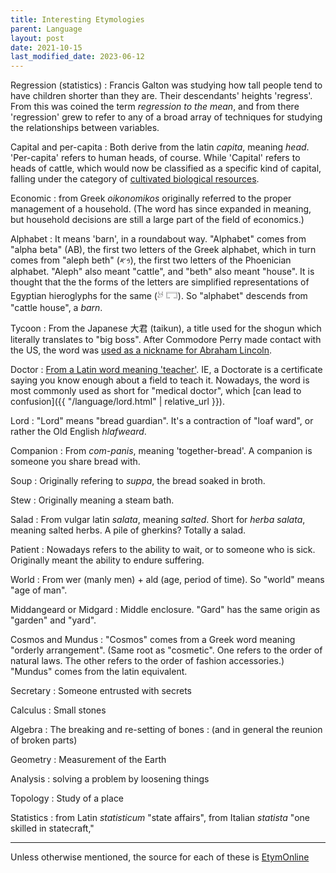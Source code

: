 ```yaml
---
title: Interesting Etymologies
parent: Language
layout: post
date: 2021-10-15
last_modified_date: 2023-06-12
---
```



Regression (statistics)
: Francis Galton was studying how tall people tend to have children shorter than they are. Their descendants' heights 'regress'. From this was coined the term *regression to the mean*, and from there 'regression' grew to refer to any of a broad array of techniques for studying the relationships between variables.


Capital and per-capita
: Both derive from the latin *capita*, meaning *head*. 'Per-capita' refers to human heads, of course. While 'Capital' refers to heads of cattle, which would now be classified as a specific kind of capital, falling under the category of [cultivated biological resources](https://stats.oecd.org/glossary/detail.asp?ID=6380).

Economic
: from Greek *oikonomikos* originally referred to the proper management of a household. (The word has since expanded in meaning, but household decisions are still a large part of the field of economics.)



Alphabet
: It means 'barn', in a roundabout way. "Alphabet" comes from "alpha beta" (AB), the first two letters of the Greek alphabet, which in turn comes from "aleph beth" (𐤁𐤀), the first two letters of the Phoenician alphabet. "Aleph" also meant "cattle", and "beth" also meant "house". It is thought that the the forms of the letters are simplified representations of Egyptian hieroglyphs for the same (𓃾 𓉐). So "alphabet" descends from "cattle house", a *barn*.

Tycoon
: From the Japanese 大君 (taikun), a title used for the shogun which literally translates to "big boss". After Commodore Perry made contact with the US, the word was [used as a nickname for Abraham Lincoln](https://www.npr.org/sections/codeswitch/2013/10/14/232119964/the-history-of-how-a-shoguns-boast-made-lincoln-a-tycoon).

Doctor
: [From a Latin word meaning 'teacher'](https://www.merriam-webster.com/words-at-play/the-history-of-doctor). IE, a Doctorate is a certificate saying you know enough about a field to teach it. Nowadays, the word is most commonly used as short for "medical doctor", which [can lead to confusion]({{ "/language/lord.html" | relative_url }}).

Lord
: "Lord" means "bread guardian". It's a contraction of "loaf ward", or rather the Old English *hlafweard*.

Companion
: From *com-panis*, meaning 'together-bread'. A companion is someone you share bread with. 


Soup
: Originally refering to *suppa*, the bread soaked in broth.

Stew
: Originally meaning a steam bath.

Salad
: From vulgar latin *salata*, meaning *salted*. Short for *herba salata*, meaning salted herbs. A pile of gherkins? Totally a salad.

Patient
: Nowadays refers to the ability to wait, or to someone who is sick. Originally meant the ability to endure suffering.



World
: From wer (manly men) + ald (age, period of time). So "world" means "age of man". 

Middangeard or Midgard
: Middle enclosure. "Gard" has the same origin as "garden" and "yard". 

Cosmos and Mundus
: "Cosmos" comes from a Greek word meaning "orderly arrangement". (Same root as "cosmetic". One refers to the order of natural laws. The other refers to the order of fashion accessories.) "Mundus" comes from the latin equivalent. 


Secretary
: Someone entrusted with secrets


Calculus
: Small stones

Algebra
: The breaking and re-setting of bones 
: (and in general the reunion of broken parts)

Geometry
: Measurement of the Earth

Analysis
: solving a problem by loosening things

Topology
: Study of a place

Statistics
:  from Latin *statisticum* "state affairs", from Italian *statista* "one skilled in statecraft,"




---

Unless otherwise mentioned, the source for each of these is [EtymOnline](https://www.etymonline.com/)

